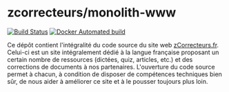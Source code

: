 # zcorrecteurs/monolith-www

[![Build Status](https://travis-ci.org/zcorrecteurs/monolith-www.svg?branch=master)](https://travis-ci.org/zcorrecteurs/monolith-www)
[![Docker Automated build](https://img.shields.io/badge/docker%20build-automated-blue.svg)](https://hub.docker.com/r/zcorrecteurs/monolith-www/)

Ce dépôt contient l'intégralité du code source du site web [zCorrecteurs.fr](http://www.zcorrecteurs.fr).
Celui-ci est un site intégralement dédié à la langue française proposant un certain nombre de ressources (dictées, quiz, articles, etc.) et des corrections de documents à nos partenaires.
L'ouverture du code source permet à chacun, à condition de disposer de compétences techniques bien sûr, de nous aider à améliorer ce site et à le pousser toujours plus loin.
